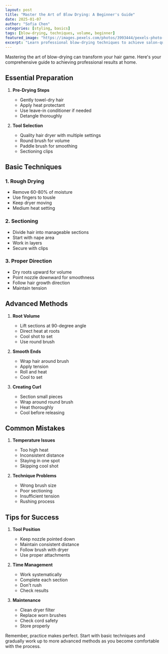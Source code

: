 ```yaml
---
layout: post
title: "Master the Art of Blow Drying: A Beginner's Guide"
date: 2025-01-07
author: "Sofia Chen"
categories: [styling, basics]
tags: [blow-drying, techniques, volume, beginner]
featured_image: "https://images.pexels.com/photos/3993444/pexels-photo-3993444.jpeg"
excerpt: "Learn professional blow-drying techniques to achieve salon-quality results at home, from proper sectioning to creating volume."
---
```


Mastering the art of blow-drying can transform your hair game. Here's your comprehensive guide to achieving professional results at home.

## Essential Preparation

1. **Pre-Drying Steps**
   - Gently towel-dry hair
   - Apply heat protectant
   - Use leave-in conditioner if needed
   - Detangle thoroughly

2. **Tool Selection**
   - Quality hair dryer with multiple settings
   - Round brush for volume
   - Paddle brush for smoothing
   - Sectioning clips

## Basic Techniques

### 1. Rough Drying
- Remove 60-80% of moisture
- Use fingers to tousle
- Keep dryer moving
- Medium heat setting

### 2. Sectioning
- Divide hair into manageable sections
- Start with nape area
- Work in layers
- Secure with clips

### 3. Proper Direction
- Dry roots upward for volume
- Point nozzle downward for smoothness
- Follow hair growth direction
- Maintain tension

## Advanced Methods

1. **Root Volume**
   - Lift sections at 90-degree angle
   - Direct heat at roots
   - Cool shot to set
   - Use round brush

2. **Smooth Ends**
   - Wrap hair around brush
   - Apply tension
   - Roll and heat
   - Cool to set

3. **Creating Curl**
   - Section small pieces
   - Wrap around round brush
   - Heat thoroughly
   - Cool before releasing

## Common Mistakes

1. **Temperature Issues**
   - Too high heat
   - Inconsistent distance
   - Staying in one spot
   - Skipping cool shot

2. **Technique Problems**
   - Wrong brush size
   - Poor sectioning
   - Insufficient tension
   - Rushing process

## Tips for Success

1. **Tool Position**
   - Keep nozzle pointed down
   - Maintain consistent distance
   - Follow brush with dryer
   - Use proper attachments

2. **Time Management**
   - Work systematically
   - Complete each section
   - Don't rush
   - Check results

3. **Maintenance**
   - Clean dryer filter
   - Replace worn brushes
   - Check cord safety
   - Store properly

Remember, practice makes perfect. Start with basic techniques and gradually work up to more advanced methods as you become comfortable with the process.